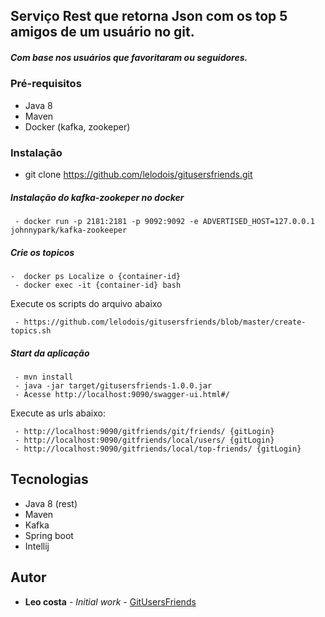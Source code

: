 ## Serviço Rest que retorna Json com os top 5 amigos de um usuário no git.

##### Com base nos usuários que favoritaram ou seguidores.

### Pré-requisitos

- Java 8 
- Maven
- Docker (kafka, zookeper)

### Instalação

 - git clone https://github.com/lelodois/gitusersfriends.git

##### Instalação do kafka-zookeper no docker

```
 - docker run -p 2181:2181 -p 9092:9092 -e ADVERTISED_HOST=127.0.0.1  johnnypark/kafka-zookeeper 
```

##### Crie os topicos

```
-  docker ps Localize o {container-id}
 - docker exec -it {container-id} bash
```

Execute os scripts do arquivo abaixo
```
 - https://github.com/lelodois/gitusersfriends/blob/master/create-topics.sh
```

##### Start da aplicação

```
 - mvn install
 - java -jar target/gitusersfriends-1.0.0.jar
 - Acesse http://localhost:9090/swagger-ui.html#/
```

Execute as urls abaixo:

```
 - http://localhost:9090/gitfriends/git/friends/ {gitLogin}
 - http://localhost:9090/gitfriends/local/users/ {gitLogin}
 - http://localhost:9090/gitfriends/local/top-friends/ {gitLogin}
```


## Tecnologias

* Java 8 (rest)
* Maven
* Kafka
* Spring boot
* Intellij

## Autor

* **Leo costa** - *Initial work* - [GitUsersFriends](https://github.com/lelodois/gitusersfriends)
